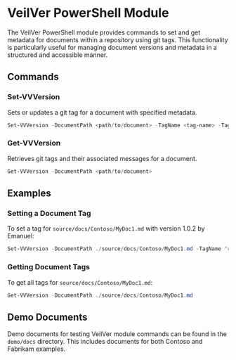 # VeilVer PowerShell Module

The VeilVer PowerShell module provides commands to set and get metadata for documents within a repository using git tags. This functionality is particularly useful for managing document versions and metadata in a structured and accessible manner.

## Commands

### Set-VVVersion

Sets or updates a git tag for a document with specified metadata.

```powershell
Set-VVVersion -DocumentPath <path/to/document> -TagName <tag-name> -TagMessage <message> -Author <author-name>
```

### Get-VVVersion

Retrieves git tags and their associated messages for a document.

```powershell
Get-VVVersion -DocumentPath <path/to/document>
```

## Examples

### Setting a Document Tag

To set a tag for `source/docs/Contoso/MyDoc1.md` with version 1.0.2 by Emanuel:

```powershell
Set-VVVersion -DocumentPath ./source/docs/Contoso/MyDoc1.md -TagName "contoso/MyDoc1/v1.0.2" -TagMessage "Updated MyDoc1.md" -Author "Emanuel"
```

### Getting Document Tags

To get all tags for `source/docs/Contoso/MyDoc1.md`:

```powershell
Get-VVVersion -DocumentPath ./source/docs/Contoso/MyDoc1.md
```

## Demo Documents

Demo documents for testing VeilVer module commands can be found in the `demo/docs` directory. This includes documents for both Contoso and Fabrikam examples.
